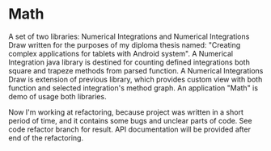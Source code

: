 # Math

A set of two libraries: Numerical Integrations and Numerical Integrations Draw written for the purposes of my diploma thesis named: "Creating complex applications for tablets with Android system". A Numerical Integration java library is destined for counting defined integrations both square and trapeze methods from parsed function. A Numerical Integrations Draw is extension of previous library, which provides custom view with both function and selected integration's method graph. An application "Math" is demo of usage both libraries.

Now I'm working at refactoring, because project was written in a short period of time, and it contains some bugs and unclear parts of code. See code refactor branch for result. API documentation will be provided after end of the refactoring.
